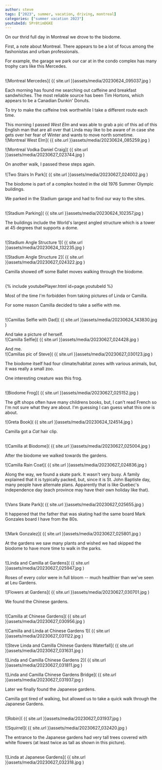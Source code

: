```yaml
---
author: steve
tags: ["2023", summer, vacation, driving, montreal]
categories: ["summer vacation 2023"]
youtubeId: SPr0timDGKE
---
```

On our thrid full day in Montreal we drove to the biodome.  

First, a note about Montreal.  There appears to be a lot of focus among the fashonistas and urban professionals.

For example, the garage we park our car at in the condo complex has many trophy cars like this Mercedes.  
<br/>

![Montreal Mercedes]( {{ site.url }}assets/media/20230624_095037.jpg )
<br/>

Each morning has found me searching out caffeine and breakfast sandwhiches. The most reliable source has been Tim Hortons, which appears to be a Canadian Dunkin' Donuts.  

To try to make the caffeine trek worthwhile I take a different route each time.  

This morning I passed *West Elm* and was able to grab a pic of this ad of this English man that are all over that Linda may like to be aware of in case she gets over her fear of Winter and wants to move north sometime.  
![Montreal West Elm]( {{ site.url }}assets/media/20230624_085259.jpg )
<br/>

![Montreal Vodka Daniel Craig]( {{ site.url }}assets/media/20230627_023744.jpg )
<br/>

On another walk, I passed these steps again.  
<br/>
![Two Stairs In Park]( {{ site.url }}assets/media/20230627_024002.jpg )
<br/>

The biodome is part of a complex hosted in the old 1976 Summer Olympic buildings.  

We parked in the Stadium garage and had to find our way to the sites.  
<br/>

![Stadium Parking]( {{ site.url }}assets/media/20230624_102357.jpg )
<br/>

The buildings include the World's largest angled structure which is a tower at 45 degrees that supports a dome.  
<br/>

![Stadium Angle Structure 1]( {{ site.url }}assets/media/20230624_132235.jpg )
<br/>

![Stadium Angle Structure 2]( {{ site.url }}assets/media/20230627_024322.jpg )
<br/>

Camilla showed off some Ballet moves walking through the biodome.  
<br/>

{% include youtubePlayer.html id=page.youtubeId %}
<br/>

Most of the time I'm forbidden from taking pictures of Linda or Camilla.  

For some reason Camilla decided to take a selfie with me.  
<br/>

![Camillas Selfie with Dad]( {{ site.url }}assets/media/20230624_143830.jpg )
<br/>

And take a picture of herself.  
![Camilla Selfie]( {{ site.url }}assets/media/20230627_024428.jpg )
<br/>

And me.  
![Camillas pic of Steve]( {{ site.url }}assets/media/20230627_030123.jpg )
<br/>

The biodome itself had four climate/habitat zones with various animals, but, it was really a small zoo.  

One interesting creature was this frog.  
<br/>

![Biodome Frog]( {{ site.url }}assets/media/20230627_025152.jpg )
<br/>

The gift shops often have many childrens books, but, I can't read French so I'm not sure what they are about.  I'm guessing I can guess what this one is about.  

![Greta Book]( {{ site.url }}assets/media/20230624_124514.jpg )
<br/>

Camilla got a *Cat* hair clip.  
<br/>

![Camilla at Biodome]( {{ site.url }}assets/media/20230627_025004.jpg )
<br/>

After the biodome we walked towards the gardens.  

![Camilla Rain Coat]( {{ site.url }}assets/media/20230627_024836.jpg )
<br/>


Along the way, we found a skate park.  It wasn't very busy.  A family explained that it is typically packed, but, since it is St. John Baptiste day, many people have alternate plans.  Apparently that is like Quebec's independence day (each province may have their own holiday like that).  
<br/>


![Vans Skate Park]( {{ site.url }}assets/media/20230627_025655.jpg )
<br/>

It happened that the father that was skating had the same board Mark Gonzales board I have from the 80s.  
<br/>

![Mark Gonzalez]( {{ site.url }}assets/media/20230627_025801.jpg )
<br/>

At the gardens we saw many plants and wished we had skipped the biodome to have more time to walk in the parks.  
<br/>

![Linda and Camilla at Gardens]( {{ site.url }}assets/media/20230627_025947.jpg )
<br/>

Roses of every color were in full bloom -- much healthier than we've seen at Leu Gardens.
<br/>

![Flowers at Gardens]( {{ site.url }}assets/media/20230627_030701.jpg )
<br/>

We found the Chinese gardens.  
<br/>

![Camilla at Chinese Gardens]( {{ site.url }}assets/media/20230627_030956.jpg )
<br/>

![Camilla and Linda at Chinese Gardens 1]( {{ site.url }}assets/media/20230627_031122.jpg )
<br/>

![Steve Linda and Camilla Chinese Gardens Waterfall]( {{ site.url }}assets/media/20230627_031631.jpg )
<br/>

![Linda and Camilla Chinese Gardens 2]( {{ site.url }}assets/media/20230627_031811.jpg )
<br/>

![Linda and Camilla Chinese Gardens Bridge]( {{ site.url }}assets/media/20230627_031937.jpg )
<br/>

Later we finally found the Japanese gardens.  

Camilla got tired of walking, but allowed us to take a quick walk through the Japanese Gardens.  
<br/>

![Robin]( {{ site.url }}assets/media/20230627_031937.jpg )
<br/>

![Squirrel]( {{ site.url }}assets/media/20230627_032420.jpg )
<br/>

The entrance to the Japanese gardens had very tall trees covered with white flowers (at least twice as tall as shown in this picture).  
<br/>

![Linda at Japanese Gardens]( {{ site.url }}assets/media/20230627_032318.jpg )
<br/>

